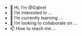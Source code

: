 - 👋 Hi, I’m @Gqbrel
- 👀 I’m interested in ...
- 🌱 I’m currently learning ...
- 💞️ I’m looking to collaborate on ...
- 📫 How to reach me ...

<!---
Gqbrel/Gqbrel is a ✨ special ✨ repository because its `README.md` (this file) appears on your GitHub profile.
You can click the Preview link to take a look at your changes.
--->
